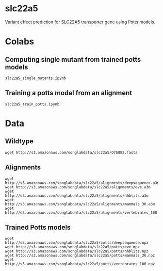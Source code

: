 # slc22a5
Variant effect prediction for SLC22A5 transporter gene using Potts models.

# Colabs

## Computing single mutant from trained potts models
`slc22a5_single_mutants.ipynb` 

## Training a potts model from an alignment
`slc22a5_train_potts.ipynb`

# Data

## Wildtype

```
wget http://s3.amazonaws.com/songlabdata/slc22a5/O76082.fasta
```

## Alignments
```
wget http://s3.amazonaws.com/songlabdata/slc22a5/alignments/deepsequence.a3m
wget http://s3.amazonaws.com/songlabdata/slc22a5/alignments/eve.a3m
wget http://s3.amazonaws.com/songlabdata/slc22a5/alignments/hhblits.a3m
wget http://s3.amazonaws.com/songlabdata/slc22a5/alignments/mammals_30.a3m
wget http://s3.amazonaws.com/songlabdata/slc22a5/alignments/vertebrates_100.a3m
```

## Trained Potts models

```
wget http://s3.amazonaws.com/songlabdata/slc22a5/potts/deepsequence.npz
wget http://s3.amazonaws.com/songlabdata/slc22a5/potts/eve.npz
wget http://s3.amazonaws.com/songlabdata/slc22a5/potts/hhblits.npz
wget http://s3.amazonaws.com/songlabdata/slc22a5/potts/mammals_30.npz
wget http://s3.amazonaws.com/songlabdata/slc22a5/potts/vertebrates_100.npz
```
